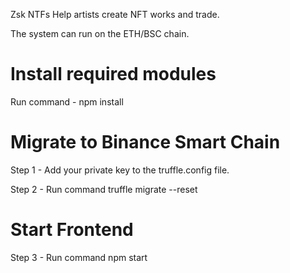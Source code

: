 
Zsk NTFs Help artists create NFT works and trade.

The system can run on the ETH/BSC chain.


# Install required modules

Run command - npm install

# Migrate to Binance Smart Chain

Step 1 - Add your private key to the truffle.config file.

Step 2 - Run command 
 truffle migrate --reset

# Start Frontend
Step 3 - Run command 
 npm start

